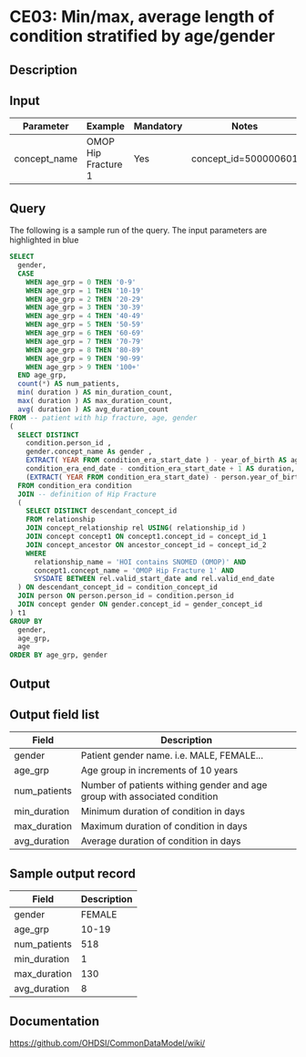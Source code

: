 <!---
Group:condition era
Name:CE03 Min/max, average length of condition stratified by age/gender
Author:Patrick Ryan
CDM Version: 5.0
-->

# CE03: Min/max, average length of condition stratified by age/gender

## Description
## Input

|  Parameter |  Example |  Mandatory |  Notes |
| --- | --- | --- | --- |
| concept_name | OMOP Hip Fracture 1 |  Yes |  concept_id=500000601 |

## Query
The following is a sample run of the query. The input parameters are highlighted in blue

```sql
SELECT 
  gender, 
  CASE 
    WHEN age_grp = 0 THEN '0-9' 
    WHEN age_grp = 1 THEN '10-19' 
    WHEN age_grp = 2 THEN '20-29' 
    WHEN age_grp = 3 THEN '30-39' 
    WHEN age_grp = 4 THEN '40-49' 
    WHEN age_grp = 5 THEN '50-59' 
    WHEN age_grp = 6 THEN '60-69' 
    WHEN age_grp = 7 THEN '70-79' 
    WHEN age_grp = 8 THEN '80-89' 
    WHEN age_grp = 9 THEN '90-99' 
    WHEN age_grp > 9 THEN '100+' 
  END age_grp, 
  count(*) AS num_patients, 
  min( duration ) AS min_duration_count, 
  max( duration ) AS max_duration_count, 
  avg( duration ) AS avg_duration_count 
FROM -- patient with hip fracture, age, gender 
( 
  SELECT DISTINCT 
    condition.person_id , 
    gender.concept_name As gender , 
    EXTRACT( YEAR FROM condition_era_start_date ) - year_of_birth AS age, 
    condition_era_end_date - condition_era_start_date + 1 AS duration, 
    (EXTRACT( YEAR FROM condition_era_start_date) - person.year_of_birth)/10 AS age_grp 
  FROM condition_era condition 
  JOIN -- definition of Hip Fracture 
  ( 
    SELECT DISTINCT descendant_concept_id 
    FROM relationship 
    JOIN concept_relationship rel USING( relationship_id ) 
    JOIN concept concept1 ON concept1.concept_id = concept_id_1 
    JOIN concept_ancestor ON ancestor_concept_id = concept_id_2 
    WHERE 
      relationship_name = 'HOI contains SNOMED (OMOP)' AND 
      concept1.concept_name = 'OMOP Hip Fracture 1' AND 
      SYSDATE BETWEEN rel.valid_start_date and rel.valid_end_date 
  ) ON descendant_concept_id = condition_concept_id 
  JOIN person ON person.person_id = condition.person_id 
  JOIN concept gender ON gender.concept_id = gender_concept_id 
) t1 
GROUP BY 
  gender, 
  age_grp, 
  age 
ORDER BY age_grp, gender
```


## Output

## Output field list

|  Field |  Description |
| --- | --- |
| gender | Patient gender name. i.e. MALE, FEMALE... |
| age_grp | Age group in increments of 10 years |
| num_patients | Number of patients withing gender and age group with associated condition |
| min_duration | Minimum duration of condition in days |
| max_duration | Maximum duration of condition in days |
| avg_duration | Average duration of condition in days |

## Sample output record

|  Field |  Description |
| --- | --- |
| gender |  FEMALE |
| age_grp |  10-19 |
| num_patients |  518 |
| min_duration |  1 |
| max_duration | 130  |
| avg_duration |  8 |

## Documentation
https://github.com/OHDSI/CommonDataModel/wiki/
